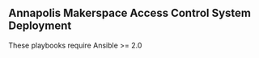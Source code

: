 Annapolis Makerspace Access Control System Deployment
-----------------------------------------------------

These playbooks require Ansible >= 2.0
